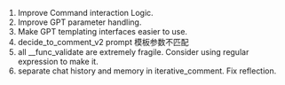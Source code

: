 1. Improve Command interaction Logic.
2. Improve GPT parameter handling.
3. Make GPT templating interfaces easier to use.
4. decide_to_comment_v2 prompt 模板参数不匹配
5. all __func_validate are extremely fragile. Consider using regular expression to make it.
6. separate chat history and memory in iterative_comment. Fix reflection.
